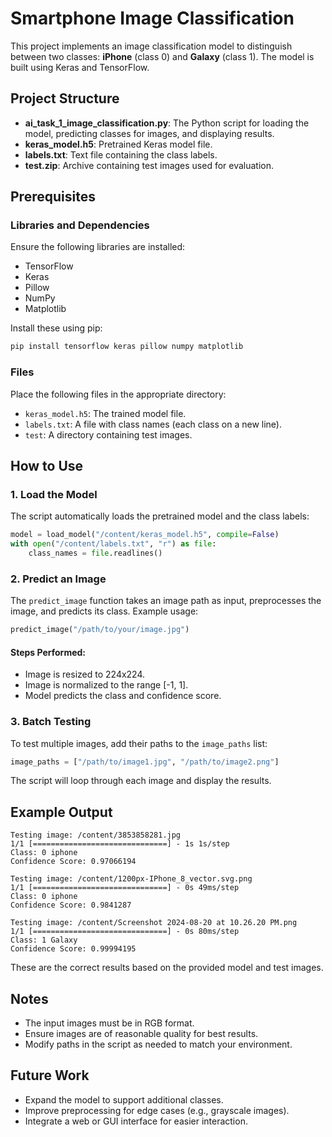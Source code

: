 # Smartphone Image Classification

This project implements an image classification model to distinguish between two classes: **iPhone** (class 0) and **Galaxy** (class 1). The model is built using Keras and TensorFlow.

## Project Structure

- **ai\_task\_1\_image\_classification.py**: The Python script for loading the model, predicting classes for images, and displaying results.
- **keras\_model.h5**: Pretrained Keras model file.
- **labels.txt**: Text file containing the class labels.
- **test.zip**: Archive containing test images used for evaluation.

## Prerequisites

### Libraries and Dependencies

Ensure the following libraries are installed:

- TensorFlow
- Keras
- Pillow
- NumPy
- Matplotlib

Install these using pip:

```bash
pip install tensorflow keras pillow numpy matplotlib
```

### Files

Place the following files in the appropriate directory:

- `keras_model.h5`: The trained model file.
- `labels.txt`: A file with class names (each class on a new line).
- `test`: A directory containing test images.

## How to Use

### 1. Load the Model

The script automatically loads the pretrained model and the class labels:

```python
model = load_model("/content/keras_model.h5", compile=False)
with open("/content/labels.txt", "r") as file:
    class_names = file.readlines()
```

### 2. Predict an Image

The `predict_image` function takes an image path as input, preprocesses the image, and predicts its class. Example usage:

```python
predict_image("/path/to/your/image.jpg")
```

#### Steps Performed:

- Image is resized to 224x224.
- Image is normalized to the range [-1, 1].
- Model predicts the class and confidence score.

### 3. Batch Testing

To test multiple images, add their paths to the `image_paths` list:

```python
image_paths = ["/path/to/image1.jpg", "/path/to/image2.png"]
```

The script will loop through each image and display the results.

## Example Output

```
Testing image: /content/3853858281.jpg
1/1 [==============================] - 1s 1s/step
Class: 0 iphone
Confidence Score: 0.97066194

Testing image: /content/1200px-IPhone_8_vector.svg.png
1/1 [==============================] - 0s 49ms/step
Class: 0 iphone
Confidence Score: 0.9841287

Testing image: /content/Screenshot 2024-08-20 at 10.26.20 PM.png
1/1 [==============================] - 0s 80ms/step
Class: 1 Galaxy
Confidence Score: 0.99994195

```

These are the correct results based on the provided model and test images.

## Notes

- The input images must be in RGB format.
- Ensure images are of reasonable quality for best results.
- Modify paths in the script as needed to match your environment.

## Future Work

- Expand the model to support additional classes.
- Improve preprocessing for edge cases (e.g., grayscale images).
- Integrate a web or GUI interface for easier interaction.


